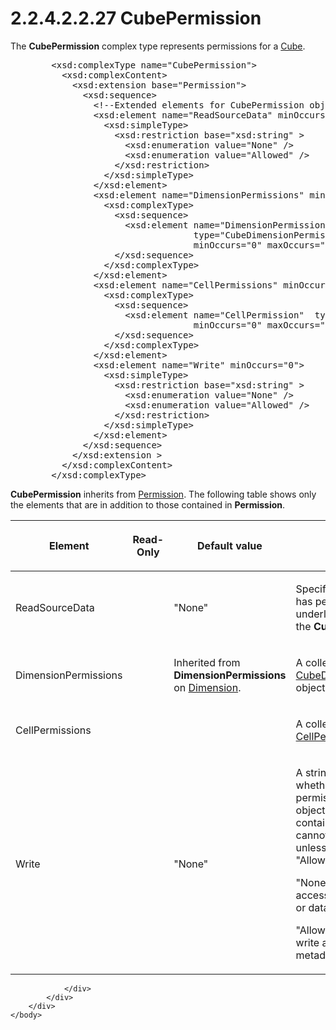<html dir="LTR" xmlns:mshelp="http://msdn.microsoft.com/mshelp" xmlns:ddue="http://ddue.schemas.microsoft.com/authoring/2003/5" xmlns:xlink="http://www.w3.org/1999/xlink" xmlns:tool="http://www.microsoft.com/tooltip">
    <head>
        <meta http-equiv="Content-Type" content="text/html; CHARSET=utf-8"></meta>
        <meta name="save" content="history"></meta>
        <title>2.2.4.2.2.27 CubePermission</title>
        <xml>
            <mshelp:toctitle title="2.2.4.2.2.27 CubePermission"></mshelp:toctitle>
            <mshelp:rltitle title="[MS-SSAS]: CubePermission"></mshelp:rltitle>
            <mshelp:keyword index="A" term="ae53fa57-55e6-4e50-9497-b96142128ad7"></mshelp:keyword>
            <mshelp:attr name="DCSext.ContentType" value="open specification"></mshelp:attr>
            <mshelp:attr name="AssetID" value="ae53fa57-55e6-4e50-9497-b96142128ad7"></mshelp:attr>
            <mshelp:attr name="TopicType" value="kbRef"></mshelp:attr>
            <mshelp:attr name="DCSext.Title" value="[MS-SSAS]: CubePermission" />
        </xml>
    </head>
    <body>
        <div id="header">
            <h1 class="heading">2.2.4.2.2.27 CubePermission</h1>
        </div>
        <div id="mainSection">
            <div id="mainBody">
                <div id="allHistory" class="saveHistory"></div>
                <div id="sectionSection0" class="section" name="collapseableSection">
                    

<p>The <b>CubePermission</b> complex type represents
permissions for a <a href="d40a289e-e3a8-488b-b0ce-bd388acf1807.htm">Cube</a>.</p>

<dl>
<dd>
<div><pre>   &lt;xsd:complexType name=&quot;CubePermission&quot;&gt;
     &lt;xsd:complexContent&gt;
       &lt;xsd:extension base=&quot;Permission&quot;&gt;
         &lt;xsd:sequence&gt;
           &lt;!--Extended elements for CubePermission object--&gt;
           &lt;xsd:element name=&quot;ReadSourceData&quot; minOccurs=&quot;0&quot;&gt;
             &lt;xsd:simpleType&gt;
               &lt;xsd:restriction base=&quot;xsd:string&quot; &gt;
                 &lt;xsd:enumeration value=&quot;None&quot; /&gt;
                 &lt;xsd:enumeration value=&quot;Allowed&quot; /&gt;
               &lt;/xsd:restriction&gt;
             &lt;/xsd:simpleType&gt;
           &lt;/xsd:element&gt;
           &lt;xsd:element name=&quot;DimensionPermissions&quot; minOccurs=&quot;0&quot;&gt;
             &lt;xsd:complexType&gt;
               &lt;xsd:sequence&gt;
                 &lt;xsd:element name=&quot;DimensionPermission&quot;
                              type=&quot;CubeDimensionPermission&quot;
                              minOccurs=&quot;0&quot; maxOccurs=&quot;unbounded&quot;/&gt;
               &lt;/xsd:sequence&gt;
             &lt;/xsd:complexType&gt;
           &lt;/xsd:element&gt;
           &lt;xsd:element name=&quot;CellPermissions&quot; minOccurs=&quot;0&quot; &gt;
             &lt;xsd:complexType&gt;
               &lt;xsd:sequence&gt;
                 &lt;xsd:element name=&quot;CellPermission&quot;  type=&quot;CellPermission&quot;
                              minOccurs=&quot;0&quot; maxOccurs=&quot;3&quot;/&gt;
               &lt;/xsd:sequence&gt;
             &lt;/xsd:complexType&gt;
           &lt;/xsd:element&gt;
           &lt;xsd:element name=&quot;Write&quot; minOccurs=&quot;0&quot;&gt;
             &lt;xsd:simpleType&gt;
               &lt;xsd:restriction base=&quot;xsd:string&quot; &gt;
                 &lt;xsd:enumeration value=&quot;None&quot; /&gt;
                 &lt;xsd:enumeration value=&quot;Allowed&quot; /&gt;
               &lt;/xsd:restriction&gt;
             &lt;/xsd:simpleType&gt;
           &lt;/xsd:element&gt;
         &lt;/xsd:sequence&gt;
       &lt;/xsd:extension &gt;
     &lt;/xsd:complexContent&gt;
   &lt;/xsd:complexType&gt;
</pre></div>
</dd></dl>

<p><b>CubePermission</b> inherits from <a href="99f84daa-7f76-4f37-9d87-ddea1d2634a4.htm">Permission</a>. The following
table shows only the elements that are in addition to those contained in <b>Permission</b>.</p>

<table>
 <thead>
  <tr>
   <th>
   <p>Element</p>
   </th>
   <th>
   <p>Read-Only</p>
   </th>
   <th>
   <p>Default value</p>
   </th>
   <th>
   <p>Description</p>
   </th>
  </tr>
 </thead>
 <tr>
  <td>
  <p>ReadSourceData</p>
  </td>
  <td>
  <p> </p>
  </td>
  <td>
  <p>&quot;None&quot;</p>
  </td>
  <td>
  <p>Specifies whether the role has permission to read the
  underlying source data in the <b>Cube</b>.</p>
  </td>
 </tr>
 <tr>
  <td>
  <p>DimensionPermissions</p>
  </td>
  <td>
  <p> </p>
  </td>
  <td>
  <p>Inherited from <b>DimensionPermissions</b> on <a href="ed122253-df54-42a8-8905-0faa6e696b8b.htm">Dimension</a>.</p>
  </td>
  <td>
  <p>A collection of <a href="079ce31f-fb28-4ae8-b40c-bc2c7ce25cdb.htm">CubeDimensionPermission</a>
  objects.</p>
  </td>
 </tr>
 <tr>
  <td>
  <p>CellPermissions</p>
  </td>
  <td>
  <p> </p>
  </td>
  <td>
  <p> </p>
  </td>
  <td>
  <p>A collection of <a href="2d6f9817-5fc3-4220-aa0a-acfd52f63f52.htm">CellPermission</a> objects.</p>
  </td>
 </tr>
 <tr>
  <td>
  <p>Write</p>
  </td>
  <td>
  <p> </p>
  </td>
  <td>
  <p>&quot;None&quot;</p>
  </td>
  <td>
  <p>A string that specifies whether the role has
  permission to write to the object or any of its contained objects. <b>Write</b>
  cannot be set to &quot;Allowed&quot; unless <b>Read</b> is also set to
  &quot;Allowed&quot;.</p>
  <p>&quot;None&quot; specifies no write access to object
  metadata or data. </p>
  <p>&quot;Allowed&quot; specifies full write access to
  object metadata or data.</p>
  </td>
 </tr>
</table>

<p> </p>


                </div>
            </div>
        </div>
    </body>
</html>